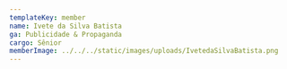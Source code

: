 ```yaml
---
templateKey: member
name: Ivete da Silva Batista
ga: Publicidade & Propaganda
cargo: Sênior
memberImage: ../../../static/images/uploads/IvetedaSilvaBatista.png
---
```

